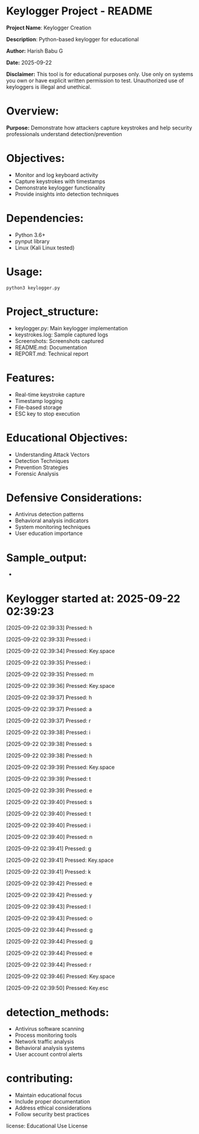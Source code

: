 # Keylogger Project - README

**Project Name**: Keylogger Creation 
  
  **Description**: Python-based keylogger for educational
  
  **Author:** Harish Babu G  
  
  **Date:** 2025-09-22
  
**Disclaimer:** This tool is for educational purposes only. Use only on systems you own or have explicit written permission to test.
    Unauthorized use of keyloggers is illegal and unethical.

# Overview:

**Purpose:** Demonstrate how attackers capture keystrokes and help security professionals understand detection/prevention
  
  # Objectives:
  
   - Monitor and log keyboard activity
   - Capture keystrokes with timestamps
   - Demonstrate keylogger functionality
   - Provide insights into detection techniques

  # Dependencies:
   
   - Python 3.6+
   - pynput library
   - Linux (Kali Linux tested)
    
  # Usage: 
 
    python3 keylogger.py

 # Project_structure:

  - keylogger.py: Main keylogger implementation
  - keystrokes.log: Sample captured logs
  - Screenshots: Screenshots captured
  - README.md: Documentation
  - REPORT.md: Technical report

# Features:
   - Real-time keystroke capture
   - Timestamp logging
   - File-based storage
   - ESC key to stop execution
 
# Educational Objectives:
  - Understanding Attack Vectors
  - Detection Techniques
  - Prevention Strategies
  - Forensic Analysis

# Defensive Considerations:
  - Antivirus detection patterns
  - Behavioral analysis indicators
  - System monitoring techniques
  - User education importance

# Sample_output:
-
Keylogger started at: 2025-09-22 02:39:23
==================================================

[2025-09-22 02:39:33] Pressed: h

[2025-09-22 02:39:33] Pressed: i

[2025-09-22 02:39:34] Pressed: Key.space

[2025-09-22 02:39:35] Pressed: i

[2025-09-22 02:39:35] Pressed: m

[2025-09-22 02:39:36] Pressed: Key.space

[2025-09-22 02:39:37] Pressed: h

[2025-09-22 02:39:37] Pressed: a

[2025-09-22 02:39:37] Pressed: r

[2025-09-22 02:39:38] Pressed: i

[2025-09-22 02:39:38] Pressed: s

[2025-09-22 02:39:38] Pressed: h

[2025-09-22 02:39:39] Pressed: Key.space

[2025-09-22 02:39:39] Pressed: t

[2025-09-22 02:39:39] Pressed: e

[2025-09-22 02:39:40] Pressed: s

[2025-09-22 02:39:40] Pressed: t

[2025-09-22 02:39:40] Pressed: i

[2025-09-22 02:39:40] Pressed: n

[2025-09-22 02:39:41] Pressed: g

[2025-09-22 02:39:41] Pressed: Key.space

[2025-09-22 02:39:41] Pressed: k

[2025-09-22 02:39:42] Pressed: e

[2025-09-22 02:39:42] Pressed: y

[2025-09-22 02:39:43] Pressed: l

[2025-09-22 02:39:43] Pressed: o

[2025-09-22 02:39:44] Pressed: g

[2025-09-22 02:39:44] Pressed: g

[2025-09-22 02:39:44] Pressed: e

[2025-09-22 02:39:44] Pressed: r

[2025-09-22 02:39:46] Pressed: Key.space

[2025-09-22 02:39:50] Pressed: Key.esc


# detection_methods:
  - Antivirus software scanning
  - Process monitoring tools
  - Network traffic analysis
  - Behavioral analysis systems
  - User account control alerts

# contributing:
   - Maintain educational focus
   - Include proper documentation
   - Address ethical considerations
   - Follow security best practices


license: Educational Use License

